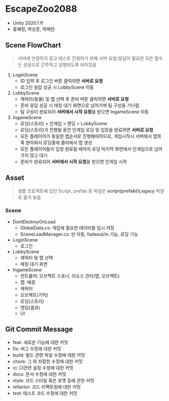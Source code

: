 # EscapeZoo2088

* Unity 2020.1.1f
* 홍혜령, 박상훈, 박해찬

## Scene FlowChart

> 서버에 연결하지 않고 테스트 진행하기 위해 서버 요청/응답이 필요한 모든 함수는 성공으로 간주하고 실행되도록 되어있음

1. LoginScene
   * ID 입력 후 로그인 버튼 클릭하면 **서버로 요청**
   * 로그인 응답 성공 시 LobbyScene 이동
2. LobbyScene
   * 캐릭터(동물) 및 맵 선택 후 준비 버튼 클릭하면 **서버로 요청**
   * 준비 응답 성공 시 매칭 대기 화면으로 넘어가며 팀 구성을 기다림
   * 팀 구성이 완료되어 **서버에서 시작 요청**을 받으면 IngameScene 이동
3. IngameScene
   * 로딩(스토리) > 인게임 > 엔딩 > LobbyScene
   * 로딩(스토리)가 진행될 동안 인게임 로딩 및 입장을 완료하면 **서버로 요청**
   * 모든 플레이어가 동일한 맵순서로 진행해야하므로, 게임시작시 서버에서 맵목록 받아와서 로딩중에 클라에서 맵 생성
   * 모든 플레이어들이 입장 완료될 때까지 로딩 마지막 화면에서 인게임으로 넘어가지 않고 대기
   * 준비가 완료되어 **서버에서 시작 요청**을 받으면 인게임 시작

## Asset

> 샘플 프로젝트에 있던 Script, prefab 등 파일은 **script(prefab)\Legacy** 파일로 옮겨 놓음

### Scene
* DontDestroyOnLoad
   * GlobalData.cs: 게임에 필요한 데이터들 임시 저장
   * SceneLoadManager.cs: 씬 이동, fadeout/in 기능, 로딩 기능
* LoginScene
   * 로그인
* LobbyScene
   * 캐릭터 및 맵 선택
   * 매칭 대기 화면
* IngameScene
  * 컨트롤러: 오브젝트 스포너, 리소스 관리(맵, 오브젝트)
  * 맵: 배경
  * 캐릭터
  * 오브젝트(기믹)
  * 로딩(스토리)
  * 엔딩(결과)
  * UI

## Git Commit Message

* feat: 새로운 기능에 대한 커밋
* fix: 버그 수정에 대한 커밋
* build: 빌드 관련 파일 수정에 대한 커밋
* chore: 그 외 자잘한 수정에 대한 커밋
* ci: CI관련 설정 수정에 대한 커밋
* docs: 문서 수정에 대한 커밋
* style: 코드 스타일 혹은 포맷 등에 관한 커밋
* refactor: 코드 리팩토링에 대한 커밋
* test: 테스트 코드 수정에 대한 커밋
